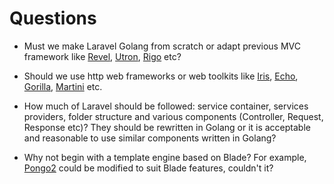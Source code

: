 # Questions

- Must we make Laravel Golang from scratch or adapt previous MVC framework like [Revel](https://github.com/revel/revel), [Utron](https://github.com/gernest/utron), [Rigo](https://github.com/micln/higo) etc?

- Should we use http web frameworks or web toolkits like [Iris](https://github.com/kataras/iris), [Echo](https://echo.labstack.com/), [Gorilla](https://github.com/gorilla), [Martini](https://github.com/go-martini/martini) etc.

- How much of Laravel should be followed: service container, services providers, folder structure and various components (Controller, Request, Response etc)? They should be rewritten in Golang or it is acceptable and reasonable to use similar components written in Golang?

- Why not begin with a template engine based on Blade? For example, [Pongo2](https://github.com/flosch/pongo2) could be modified to suit Blade features, couldn't it?
